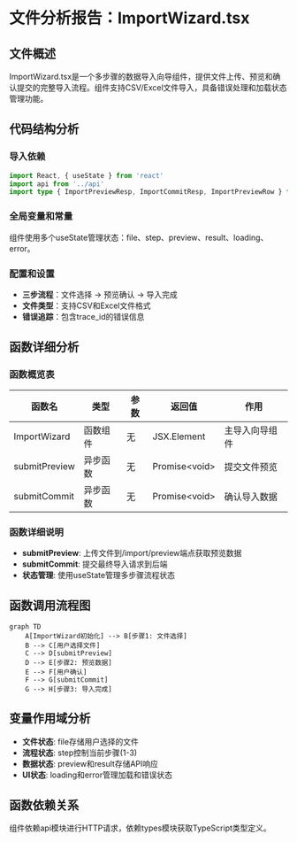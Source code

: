 # 文件分析报告：ImportWizard.tsx

## 文件概述
ImportWizard.tsx是一个多步骤的数据导入向导组件，提供文件上传、预览和确认提交的完整导入流程。组件支持CSV/Excel文件导入，具备错误处理和加载状态管理功能。

## 代码结构分析

### 导入依赖
```typescript
import React, { useState } from 'react'
import api from '../api'
import type { ImportPreviewResp, ImportCommitResp, ImportPreviewRow } from '../types'
```

### 全局变量和常量
组件使用多个useState管理状态：file、step、preview、result、loading、error。

### 配置和设置
- **三步流程**：文件选择 → 预览确认 → 导入完成
- **文件类型**：支持CSV和Excel文件格式
- **错误追踪**：包含trace_id的错误信息

## 函数详细分析

### 函数概览表
| 函数名 | 类型 | 参数 | 返回值 | 作用 |
|--------|------|------|--------|------|
| ImportWizard | 函数组件 | 无 | JSX.Element | 主导入向导组件 |
| submitPreview | 异步函数 | 无 | Promise\<void\> | 提交文件预览 |
| submitCommit | 异步函数 | 无 | Promise\<void\> | 确认导入数据 |

### 函数详细说明
- **submitPreview**: 上传文件到/import/preview端点获取预览数据
- **submitCommit**: 提交最终导入请求到后端
- **状态管理**: 使用useState管理多步骤流程状态

## 函数调用流程图
```mermaid
graph TD
    A[ImportWizard初始化] --> B[步骤1: 文件选择]
    B --> C[用户选择文件]
    C --> D[submitPreview]
    D --> E[步骤2: 预览数据]
    E --> F[用户确认]
    F --> G[submitCommit]
    G --> H[步骤3: 导入完成]
```

## 变量作用域分析
- **文件状态**: file存储用户选择的文件
- **流程状态**: step控制当前步骤(1-3)
- **数据状态**: preview和result存储API响应
- **UI状态**: loading和error管理加载和错误状态

## 函数依赖关系
组件依赖api模块进行HTTP请求，依赖types模块获取TypeScript类型定义。